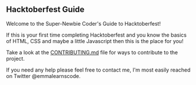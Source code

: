## Hacktoberfest Guide 

Welcome to the Super-Newbie Coder's Guide to Hacktoberfest!

If this is your first time completing Hacktoberfest and you know the basics of HTML, CSS and maybe a little Javascript then this is the place for you!

Take a look at the [CONTRIBUTING.md](CONTRIBUTING.md) file for ways to contribute to the project.

If you need any help please feel free to contact me, I'm most easily reached on Twitter @emmalearnscode.
